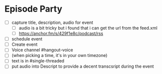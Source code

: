# Episode Party
- [ ] capture title, description, audio for event
  - [ ] audio is a bit tricky but i found that i can get the url from the feed.xml
  - [ ] https://anchor.fm/s/429f1e8c/podcast/rss
- [ ] schedule event
- [ ] Create event
- [ ] Voice channel #hangout-voice
- [ ] (when picking a time, it's in your own timezone)
- [ ] text is in #single-threaded
- [ ] put audio into Descript to provide a decent transcsript during the event
